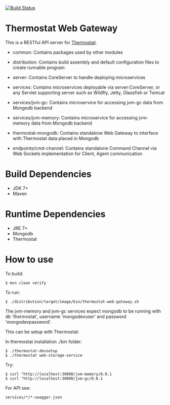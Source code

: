 [![Build Status](https://travis-ci.org/jiekang/thermostat-web-gateway.svg?branch=master)](https://travis-ci.org/jiekang/thermostat-web-gateway)

# Thermostat Web Gateway

This is a RESTful API server for [Thermostat](http://icedtea.classpath.org/thermostat).

* common: Contains packages used by other modules
* distribution: Contains build assembly and default configuration files to create runnable program
* server: Contains CoreServer to handle deploying microservices
* services: Contains microservices deployable via server:CoreServer, or any Servlet supporting server such as Wildfly, Jetty, Glassfish or Tomcat
* services/jvm-gc: Contains microservice for accessing jvm-gc data from Mongodb backend
* services/jvm-memory: Contains microservice for accessing jvm-memory data from Mongodb backend

* thermostat-mongodb: Contains standalone Web Gateway to interface with Thermostat data placed in Mongodb
* endpoints/cmd-channel: Contains standalone Command Channel via Web Sockets implementation for Client, Agent communication


# Build Dependencies

* JDK 7+
* Maven

# Runtime Dependencies

* JRE 7+
* Mongodb
* Thermostat

# How to use

To build:

```
$ mvn clean verify

```

To run:

```
$ ./distribution/target/image/bin/thermostat-web-gateway.sh
```

The jvm-memory and jvm-gc services expect mongodb to be running with db 'thermostat', username 'mongodevuser' and password 'mongodevpassword'.

This can be setup with Thermostat:

In thermostat installation ./bin folder:

```
$ ./thermostat-devsetup
$ ./thermostat web-storage-service
```

Try:

```
$ curl "http://localhost:30000/jvm-memory/0.0.1
$ curl "http://localhost:30000/jvm-gc/0.0.1
```

For API see:

```
services/*/*-swagger.json
```

